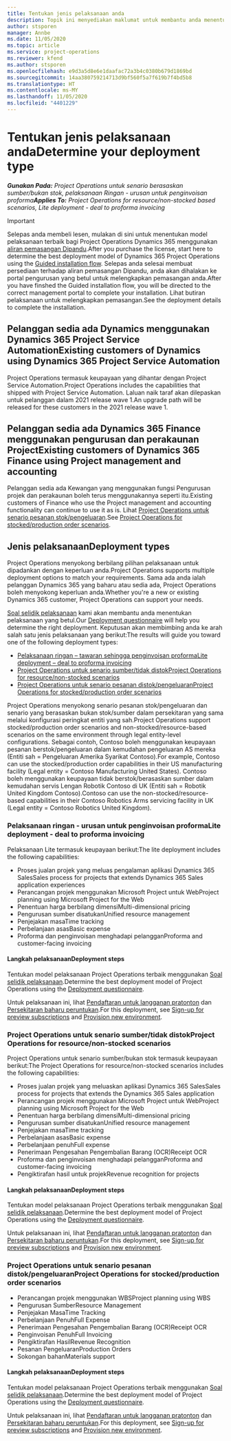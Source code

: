 ```yaml
---
title: Tentukan jenis pelaksanaan anda
description: Topik ini menyediakan maklumat untuk membantu anda menentukan jenis pelaksanaan Project Operations yang betul untuk syarikat anda.
author: stsporen
manager: Annbe
ms.date: 11/05/2020
ms.topic: article
ms.service: project-operations
ms.reviewer: kfend
ms.author: stsporen
ms.openlocfilehash: e9d3a5d8e6e1daafac72a3b4c0380b679d1869bd
ms.sourcegitcommit: 14aa380759214713d9bf560f5a7f619b7f4bd5b8
ms.translationtype: HT
ms.contentlocale: ms-MY
ms.lasthandoff: 11/05/2020
ms.locfileid: "4401229"
---
```

# <a name="determine-your-deployment-type"></a><span data-ttu-id="059a8-103">Tentukan jenis pelaksanaan anda</span><span class="sxs-lookup"><span data-stu-id="059a8-103">Determine your deployment type</span></span>

<span data-ttu-id="059a8-104">_**Gunakan Pada:** Project Operations untuk senario berasaskan sumber/bukan stok, pelaksanaan Ringan - urusan untuk penginvoisan proforma_</span><span class="sxs-lookup"><span data-stu-id="059a8-104">_**Applies To:** Project Operations for resource/non-stocked based scenarios, Lite deployment - deal to proforma invoicing_</span></span>

> [!IMPORTANT]
> <span data-ttu-id="059a8-105">Selepas anda membeli lesen, mulakan di sini untuk menentukan model pelaksanaan terbaik bagi Project Operations Dynamics 365 menggunakan [aliran pemasangan Dipandu](https://aka.ms/provisionprojectoperations).</span><span class="sxs-lookup"><span data-stu-id="059a8-105">After you purchase the license, start here to determine the best deployment model of Dynamics 365 Project Operations using the [Guided installation flow](https://aka.ms/provisionprojectoperations).</span></span>
> <span data-ttu-id="059a8-106">Selepas anda selesai membuat persediaan terhadap aliran pemasangan Dipandu, anda akan dihalakan ke portal pengurusan yang betul untuk melengkapkan pemasangan anda.</span><span class="sxs-lookup"><span data-stu-id="059a8-106">After you have finshed the Guided installation flow, you will be directed to the correct management portal to complete your installation.</span></span> <span data-ttu-id="059a8-107">Lihat butiran pelaksanaan untuk melengkapkan pemasangan.</span><span class="sxs-lookup"><span data-stu-id="059a8-107">See the deployment details to complete the installation.</span></span>


## <a name="existing-customers-of-dynamics-using-dynamics-365-project-service-automation"></a><span data-ttu-id="059a8-108">Pelanggan sedia ada Dynamics menggunakan Dynamics 365 Project Service Automation</span><span class="sxs-lookup"><span data-stu-id="059a8-108">Existing customers of Dynamics using Dynamics 365 Project Service Automation</span></span>
<span data-ttu-id="059a8-109">Project Operations termasuk keupayaan yang dihantar dengan Project Service Automation.</span><span class="sxs-lookup"><span data-stu-id="059a8-109">Project Operations includes the capabilities that shipped with Project Service Automation.</span></span> <span data-ttu-id="059a8-110">Laluan naik taraf akan dilepaskan untuk pelanggan dalam 2021 release wave 1.</span><span class="sxs-lookup"><span data-stu-id="059a8-110">An upgrade path will be released for these customers in the 2021 release wave 1.</span></span>

## <a name="existing-customers-of-dynamics-365-finance-using-project-management-and-accounting"></a><span data-ttu-id="059a8-111">Pelanggan sedia ada Dynamics 365 Finance menggunakan pengurusan dan perakaunan Project</span><span class="sxs-lookup"><span data-stu-id="059a8-111">Existing customers of Dynamics 365 Finance using Project management and accounting</span></span> 

<span data-ttu-id="059a8-112">Pelanggan sedia ada Kewangan yang menggunakan fungsi Pengurusan projek dan perakaunan boleh terus menggunakannya seperti itu.</span><span class="sxs-lookup"><span data-stu-id="059a8-112">Existing customers of Finance who use the Project management and accounting functionality can continue to use it as is.</span></span> <span data-ttu-id="059a8-113">Lihat [Project Operations untuk senario pesanan stok/pengeluaran](#pma).</span><span class="sxs-lookup"><span data-stu-id="059a8-113">See [Project Operations for stocked/production order scenarios](#pma).</span></span>


## <a name="deployment-types"></a><span data-ttu-id="059a8-114">Jenis pelaksanaan</span><span class="sxs-lookup"><span data-stu-id="059a8-114">Deployment types</span></span>
<span data-ttu-id="059a8-115">Project Operations menyokong berbilang pilihan pelaksanaan untuk dipadankan dengan keperluan anda.</span><span class="sxs-lookup"><span data-stu-id="059a8-115">Project Operations supports multiple deployment options to match your requirements.</span></span> <span data-ttu-id="059a8-116">Sama ada anda ialah pelanggan Dynamics 365 yang baharu atau sedia ada, Project Operations boleh menyokong keperluan anda.</span><span class="sxs-lookup"><span data-stu-id="059a8-116">Whether you're a new or existing Dynamics 365 customer, Project Operations can support your needs.</span></span>

<span data-ttu-id="059a8-117">[Soal selidik pelaksanaan](https://aka.ms/provisionprojectoperations) kami akan membantu anda menentukan pelaksanaan yang betul.</span><span class="sxs-lookup"><span data-stu-id="059a8-117">Our [Deployment questionnaire](https://aka.ms/provisionprojectoperations) will help you determine the right deployment.</span></span> <span data-ttu-id="059a8-118">Keputusan akan membimbing anda ke arah salah satu jenis pelaksanaan yang berikut:</span><span class="sxs-lookup"><span data-stu-id="059a8-118">The results will guide you toward one of the following deployment types:</span></span>

- [<span data-ttu-id="059a8-119">Pelaksanaan ringan – tawaran sehingga penginvoisan proforma</span><span class="sxs-lookup"><span data-stu-id="059a8-119">Lite deployment – deal to proforma invoicing</span></span>](#lite)
- [<span data-ttu-id="059a8-120">Project Operations untuk senario sumber/tidak distok</span><span class="sxs-lookup"><span data-stu-id="059a8-120">Project Operations for resource/non-stocked scenarios</span></span>](#integrated)
- [<span data-ttu-id="059a8-121">Project Operations untuk senario pesanan distok/pengeluaran</span><span class="sxs-lookup"><span data-stu-id="059a8-121">Project Operations for stocked/production order scenarios</span></span>](#pma)

<span data-ttu-id="059a8-122">Project Operations menyokong senario pesanan stok/pengeluaran dan senario yang berasaskan bukan stok/sumber dalam persekitaran yang sama melalui konfigurasi peringkat entiti yang sah.</span><span class="sxs-lookup"><span data-stu-id="059a8-122">Project Operations support stocked/production order scenarios and non-stocked/resource-based scenarios on the same environment through legal entity-level configurations.</span></span> <span data-ttu-id="059a8-123">Sebagai contoh, Contoso boleh menggunakan keupayaan pesanan berstok/pengeluaran dalam kemudahan pengeluaran AS mereka (Entiti sah = Pengeluaran Amerika Syarikat Contoso).</span><span class="sxs-lookup"><span data-stu-id="059a8-123">For example, Contoso can use the stocked/production order capabilities in their US manufacturing facility (Legal entity = Contoso Manufacturing United States).</span></span> <span data-ttu-id="059a8-124">Contoso boleh menggunakan keupayaan tidak berstok/berasaskan sumber dalam kemudahan servis Lengan Robotik Contoso di UK (Entiti sah = Robotik United Kingdom Contoso).</span><span class="sxs-lookup"><span data-stu-id="059a8-124">Contoso can use the non-stocked/resource-based capabilities in their Contoso Robotics Arms servicing facility in UK (Legal entity = Contoso Robotics United Kingdom).</span></span>

### <a name="lite-deployment---deal-to-proforma-invoicing"></a><a  name="lite"></a><span data-ttu-id="059a8-125">Pelaksanaan ringan - urusan untuk penginvoisan proforma</span><span class="sxs-lookup"><span data-stu-id="059a8-125">Lite deployment - deal to proforma invoicing</span></span>

<span data-ttu-id="059a8-126">Pelaksanaan Lite termasuk keupayaan berikut:</span><span class="sxs-lookup"><span data-stu-id="059a8-126">The lite deployment includes the following capabilities:</span></span>

- <span data-ttu-id="059a8-127">Proses jualan projek yang meluas pengalaman aplikasi Dynamics 365 Sales</span><span class="sxs-lookup"><span data-stu-id="059a8-127">Sales process for projects that extends Dynamics 365 Sales application experiences</span></span>
- <span data-ttu-id="059a8-128">Perancangan projek menggunakan Microsoft Project untuk Web</span><span class="sxs-lookup"><span data-stu-id="059a8-128">Project planning using Microsoft Project for the Web</span></span>
- <span data-ttu-id="059a8-129">Penentuan harga berbilang dimensi</span><span class="sxs-lookup"><span data-stu-id="059a8-129">Multi-dimensional pricing</span></span>
- <span data-ttu-id="059a8-130">Pengurusan sumber disatukan</span><span class="sxs-lookup"><span data-stu-id="059a8-130">Unified resource management</span></span>
- <span data-ttu-id="059a8-131">Penjejakan masa</span><span class="sxs-lookup"><span data-stu-id="059a8-131">Time tracking</span></span>
- <span data-ttu-id="059a8-132">Perbelanjaan asas</span><span class="sxs-lookup"><span data-stu-id="059a8-132">Basic expense</span></span>
- <span data-ttu-id="059a8-133">Proforma dan penginvoisan menghadapi pelanggan</span><span class="sxs-lookup"><span data-stu-id="059a8-133">Proforma and customer-facing invoicing</span></span> 

#### <a name="deployment-steps"></a><span data-ttu-id="059a8-134">Langkah pelaksanaan</span><span class="sxs-lookup"><span data-stu-id="059a8-134">Deployment steps</span></span>
<span data-ttu-id="059a8-135">Tentukan model pelaksanaan Project Operations terbaik menggunakan [Soal selidik pelaksanaan](https://aka.ms/provisionprojectoperations).</span><span class="sxs-lookup"><span data-stu-id="059a8-135">Determine the best deployment model of Project Operations using the [Deployment questionnaire](https://aka.ms/provisionprojectoperations).</span></span>

<span data-ttu-id="059a8-136">Untuk pelaksanaan ini, lihat [Pendaftaran untuk langganan pratonton](lite-preview-subscription-sign-up.md) dan [Persekitaran baharu peruntukan](lite-deployment.md).</span><span class="sxs-lookup"><span data-stu-id="059a8-136">For this deployment, see [Sign-up for preview subscriptions](lite-preview-subscription-sign-up.md) and [Provision new environment](lite-deployment.md).</span></span> 


### <a name="project-operations-for-resourcenon-stocked-scenarios"></a><a name="integrated"></a><span data-ttu-id="059a8-137">Project Operations untuk senario sumber/tidak distok</span><span class="sxs-lookup"><span data-stu-id="059a8-137">Project Operations for resource/non-stocked scenarios</span></span>
<span data-ttu-id="059a8-138">Project Operations untuk senario sumber/bukan stok termasuk keupayaan berikut:</span><span class="sxs-lookup"><span data-stu-id="059a8-138">The Project Operations for resource/non-stocked scenarios includes the following capabilities:</span></span>
 
- <span data-ttu-id="059a8-139">Proses jualan projek yang meluaskan aplikasi Dynamics 365 Sales</span><span class="sxs-lookup"><span data-stu-id="059a8-139">Sales process for projects that extends the Dynamics 365 Sales application</span></span>
- <span data-ttu-id="059a8-140">Perancangan projek menggunakan Microsoft Project untuk Web</span><span class="sxs-lookup"><span data-stu-id="059a8-140">Project planning using Microsoft Project for the Web</span></span>
- <span data-ttu-id="059a8-141">Penentuan harga berbilang dimensi</span><span class="sxs-lookup"><span data-stu-id="059a8-141">Multi-dimensional pricing</span></span>
- <span data-ttu-id="059a8-142">Pengurusan sumber disatukan</span><span class="sxs-lookup"><span data-stu-id="059a8-142">Unified resource management</span></span>
- <span data-ttu-id="059a8-143">Penjejakan masa</span><span class="sxs-lookup"><span data-stu-id="059a8-143">Time tracking</span></span>
- <span data-ttu-id="059a8-144">Perbelanjaan asas</span><span class="sxs-lookup"><span data-stu-id="059a8-144">Basic expense</span></span>
- <span data-ttu-id="059a8-145">Perbelanjaan penuh</span><span class="sxs-lookup"><span data-stu-id="059a8-145">Full expense</span></span>
- <span data-ttu-id="059a8-146">Penerimaan Pengesahan Pengembalian Barang (OCR)</span><span class="sxs-lookup"><span data-stu-id="059a8-146">Receipt OCR</span></span>
- <span data-ttu-id="059a8-147">Proforma dan penginvoisan menghadapi pelanggan</span><span class="sxs-lookup"><span data-stu-id="059a8-147">Proforma and customer-facing invoicing</span></span> 
- <span data-ttu-id="059a8-148">Pengiktirafan hasil untuk projek</span><span class="sxs-lookup"><span data-stu-id="059a8-148">Revenue recognition for projects</span></span>

#### <a name="deployment-steps"></a><span data-ttu-id="059a8-149">Langkah pelaksanaan</span><span class="sxs-lookup"><span data-stu-id="059a8-149">Deployment steps</span></span>
<span data-ttu-id="059a8-150">Tentukan model pelaksanaan Project Operations terbaik menggunakan [Soal selidik pelaksanaan](https://aka.ms/provisionprojectoperations).</span><span class="sxs-lookup"><span data-stu-id="059a8-150">Determine the best deployment model of Project Operations using the [Deployment questionnaire](https://aka.ms/provisionprojectoperations).</span></span>

<span data-ttu-id="059a8-151">Untuk pelaksanaan ini, lihat [Pendaftaran untuk langganan pratonton](resource-sign-up-preview-subscription.md) dan [Persekitaran baharu peruntukan](resource-provision-new-environment.md).</span><span class="sxs-lookup"><span data-stu-id="059a8-151">For this deployment, see [Sign-up for preview subscriptions](resource-sign-up-preview-subscription.md) and [Provision new environment](resource-provision-new-environment.md).</span></span> 


### <a name="project-operations-for-stockedproduction-order-scenarios"></a><a name="pma"></a><span data-ttu-id="059a8-152">Project Operations untuk senario pesanan distok/pengeluaran</span><span class="sxs-lookup"><span data-stu-id="059a8-152">Project Operations for stocked/production order scenarios</span></span>

- <span data-ttu-id="059a8-153">Perancangan projek menggunakan WBS</span><span class="sxs-lookup"><span data-stu-id="059a8-153">Project planning using WBS</span></span>
- <span data-ttu-id="059a8-154">Pengurusan Sumber</span><span class="sxs-lookup"><span data-stu-id="059a8-154">Resource Management</span></span>
- <span data-ttu-id="059a8-155">Penjejakan Masa</span><span class="sxs-lookup"><span data-stu-id="059a8-155">Time Tracking</span></span>
- <span data-ttu-id="059a8-156">Perbelanjaan Penuh</span><span class="sxs-lookup"><span data-stu-id="059a8-156">Full Expense</span></span>
- <span data-ttu-id="059a8-157">Penerimaan Pengesahan Pengembalian Barang (OCR)</span><span class="sxs-lookup"><span data-stu-id="059a8-157">Receipt OCR</span></span>
- <span data-ttu-id="059a8-158">Penginvoisan Penuh</span><span class="sxs-lookup"><span data-stu-id="059a8-158">Full Invoicing</span></span>
- <span data-ttu-id="059a8-159">Pengiktirafan Hasil</span><span class="sxs-lookup"><span data-stu-id="059a8-159">Revenue Recognition</span></span>
- <span data-ttu-id="059a8-160">Pesanan Pengeluaran</span><span class="sxs-lookup"><span data-stu-id="059a8-160">Production Orders</span></span>
- <span data-ttu-id="059a8-161">Sokongan bahan</span><span class="sxs-lookup"><span data-stu-id="059a8-161">Materials support</span></span>

#### <a name="deployment-steps"></a><span data-ttu-id="059a8-162">Langkah pelaksanaan</span><span class="sxs-lookup"><span data-stu-id="059a8-162">Deployment steps</span></span>
<span data-ttu-id="059a8-163">Tentukan model pelaksanaan Project Operations terbaik menggunakan [Soal selidik pelaksanaan](https://aka.ms/provisionprojectoperations).</span><span class="sxs-lookup"><span data-stu-id="059a8-163">Determine the best deployment model of Project Operations using the [Deployment questionnaire](https://aka.ms/provisionprojectoperations).</span></span>

<span data-ttu-id="059a8-164">Untuk pelaksanaan ini, lihat [Pendaftaran untuk langganan pratonton](https://docs.microsoft.com/dynamics365/fin-ops-core/dev-itpro/dev-tools/sign-up-preview-subscription?toc=/dynamics365/finance/toc.json) dan [Persekitaran baharu peruntukan](https://docs.microsoft.com/dynamics365/fin-ops-core/dev-itpro/deployment/deploy-demo-environment?toc=/dynamics365/finance/toc.json).</span><span class="sxs-lookup"><span data-stu-id="059a8-164">For this deployment, see [Sign-up for preview subscriptions](https://docs.microsoft.com/dynamics365/fin-ops-core/dev-itpro/dev-tools/sign-up-preview-subscription?toc=/dynamics365/finance/toc.json) and [Provision new environment](https://docs.microsoft.com/dynamics365/fin-ops-core/dev-itpro/deployment/deploy-demo-environment?toc=/dynamics365/finance/toc.json).</span></span> 

